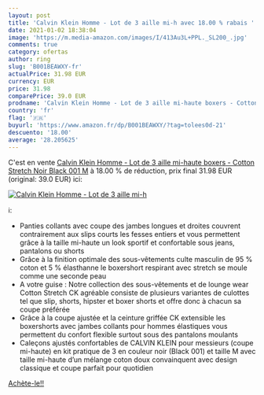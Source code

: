 ```yaml
---
layout: post
title: 'Calvin Klein Homme - Lot de 3 aille mi-h avec 18.00 % rabais '
date: 2021-01-02 18:38:04
image: 'https://m.media-amazon.com/images/I/413Au3L+PPL._SL200_.jpg'
comments: true
category: ofertas
author: ring
slug: 'B001BEAWXY-fr'
actualPrice: 31.98 EUR
currency: EUR
price: 31.98
comparePrice: 39.0 EUR
prodname: 'Calvin Klein Homme - Lot de 3 aille mi-haute boxers - Cotton Stretch  Noir  Black 001   M'
country: 'fr'
flag: '🇫🇷'
buyurl: 'https://www.amazon.fr/dp/B001BEAWXY/?tag=tolees0d-21'
descuento: '18.00'
average: '28.205625'
---
```


C'est en vente [Calvin Klein Homme - Lot de 3 aille mi-haute boxers - Cotton Stretch  Noir  Black 001   M](https://www.amazon.fr/dp/B001BEAWXY/?tag=tolees0d-21)  à  18.00 % de réduction, prix final  31.98 EUR (original: 39.0 EUR) ici:

[![Calvin Klein Homme - Lot de 3 aille mi-h](https://m.media-amazon.com/images/I/413Au3L+PPL._SL200_.jpg)](https://www.amazon.fr/dp/B001BEAWXY/?tag=tolees0d-21)

ℹ️:

- Panties collants avec coupe des jambes longues et droites couvrent contrairement aux slips courts les fesses entiers et vous permettent grâce à la taille mi-haute un look sportif et confortable sous jeans, pantalons ou shorts
- Grâce à la finition optimale des sous-vêtements culte masculin de 95 % coton et 5 % élasthanne le boxershort respirant avec stretch se moule comme une seconde peau
- A votre guise : Notre collection des sous-vêtements et de lounge wear Cotton Stretch CK agréable consiste de plusieurs variantes de culottes tel que slip, shorts, hipster et boxer shorts et offre donc à chacun sa coupe préférée
- Grâce à la coupe ajustée et la ceinture griffée CK extensible les boxershorts avec jambes collants pour hommes élastiques vous permettent du confort flexible surtout sous des pantalons moulants
- Caleçons ajustés confortables de CALVIN KLEIN pour messieurs (coupe mi-haute) en kit pratique de 3 en couleur noir (Black 001) et taille M avec taille mi-haute d’un mélange coton doux convainquent avec design classique et coupe parfait pour quotidien

[Achète-le!!](https://www.amazon.fr/dp/B001BEAWXY/?tag=tolees0d-21)
